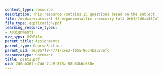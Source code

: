 ```yaml
---
content_type: resource
description: This resource contains 15 questions based on the subject.
file: /media/courses/5-44-organometallic-chemistry-fall-2004/7d0ab367e7dd7da9815a58b63b6c650e_pset2.pdf
file_type: application/pdf
learning_resource_types:
- Assignments
ocw_type: OCWFile
parent_title: Assignments
parent_type: CourseSection
parent_uid: ae3857f8-4771-cee3-f955-96c4b235befc
resourcetype: Document
title: pset2.pdf
uid: 7d0ab367-e7dd-7da9-815a-58b63b6c650e
---
```

